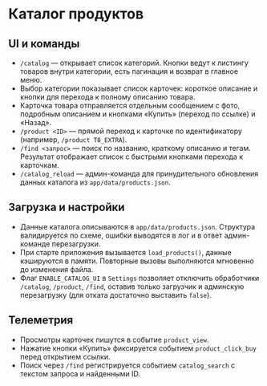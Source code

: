 # Каталог продуктов

## UI и команды

* `/catalog` — открывает список категорий. Кнопки ведут к листингу товаров внутри категории, есть пагинация и возврат в главное меню.
* Выбор категории показывает список карточек: короткое описание и кнопки для перехода к полному описанию товара.
* Карточка товара отправляется отдельным сообщением с фото, подробным описанием и кнопками «Купить» (переход по ссылке) и «Назад».
* `/product <ID>` — прямой переход к карточке по идентификатору (например, `/product T8_EXTRA`).
* `/find <запрос>` — поиск по названию, краткому описанию и тегам. Результат отображает список с быстрыми кнопками перехода к карточкам.
* `/catalog_reload` — админ-команда для принудительного обновления данных каталога из `app/data/products.json`.

## Загрузка и настройки

* Данные каталога описываются в `app/data/products.json`. Структура валидируется по схеме, ошибки выводятся в лог и в ответ админ-команде перезагрузки.
* При старте приложения вызывается `load_products()`, данные кэшируются в памяти. Повторные вызовы выполняются мгновенно до изменения файла.
* Флаг `ENABLE_CATALOG_UI` в `Settings` позволяет отключить обработчики `/catalog`, `/product`, `/find`, оставив только загрузчик и админскую перезагрузку (для отката достаточно выставить `false`).

## Телеметрия

* Просмотры карточек пишутся в событие `product_view`.
* Нажатие кнопки «Купить» фиксируется событием `product_click_buy` перед открытием ссылки.
* Поиск через `/find` регистрируется событием `catalog_search` с текстом запроса и найденными ID.
